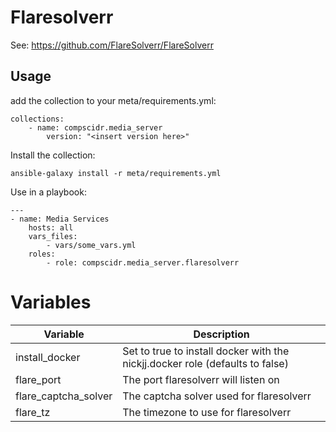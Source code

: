# Flaresolverr
See: https://github.com/FlareSolverr/FlareSolverr

## Usage
add the collection to your meta/requirements.yml:
```
collections:
    - name: compscidr.media_server
        version: "<insert version here>"
```

Install the collection:
```
ansible-galaxy install -r meta/requirements.yml
```

Use in a playbook:
```
---
- name: Media Services
    hosts: all
    vars_files:
        - vars/some_vars.yml
    roles:
        - role: compscidr.media_server.flaresolverr
```

# Variables
Variable                                | Description
--------------------------------------- | ------------------------------------------------------------------------------------------------------------------------------------------------------------------------------------------------------
install_docker                          | Set to true to install docker with the nickjj.docker role (defaults to false)
flare_port                              | The port flaresolverr will listen on
flare_captcha_solver                    | The captcha solver used for flaresolverr
flare_tz                                | The timezone to use for flaresolverr